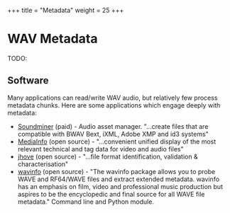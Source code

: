 +++
title = "Metadata"
weight = 25
+++

# WAV Metadata

TODO: 

## Software

Many applications can read/write WAV audio, but relatively few process metadata chunks. Here are some applications which engage deeply with metadata: 

* [Soundminer](https://info.soundminer.com/docs/about-metadata) (paid) - Audio asset manager. "...create files that are compatible with BWAV Bext, iXML, Adobe XMP and id3 systems"
* [MediaInfo](https://mediaarea.net/en/MediaInfo) (open source) - "...convenient unified display of the most relevant technical and tag data for video and audio files"
* [jhove](https://jhove.openpreservation.org/modules/wave/) (open source) - "...file format identification, validation & characterisation"
* [wavinfo](https://wavinfo.readthedocs.io/en/latest/) (open source) - "The wavinfo package allows you to probe WAVE and RF64/WAVE files and extract extended metadata. wavinfo has an emphasis on film, video and professional music production but aspires to be the encyclopedic and final source for all WAVE file metadata." Command line and Python module. 

